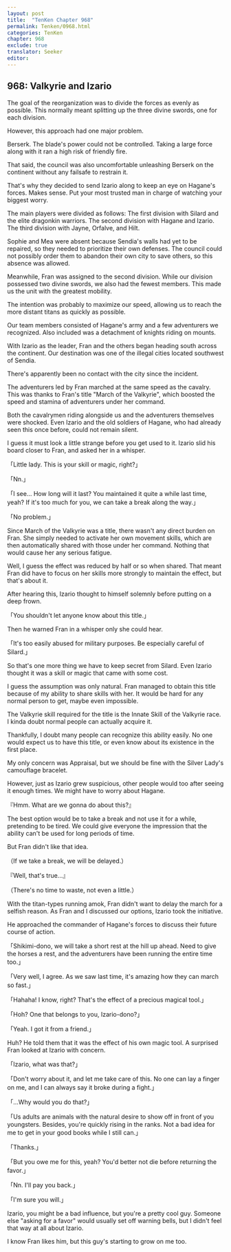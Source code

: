 ```yaml
---
layout: post
title:  "TenKen Chapter 968"
permalink: Tenken/0968.html
categories: TenKen
chapter: 968
exclude: true
translator: Seeker
editor: 
---
```

<h2>968: Valkyrie and Izario</h2>

The goal of the reorganization was to divide the forces as evenly as possible. This normally meant splitting up the three divine swords, one for each division.

However, this approach had one major problem.

Berserk. The blade's power could not be controlled. Taking a large force along with it ran a high risk of friendly fire.

That said, the council was also uncomfortable unleashing Berserk on the continent without any failsafe to restrain it.

That's why they decided to send Izario along to keep an eye on Hagane's forces. Makes sense. Put your most trusted man in charge of watching your biggest worry.

The main players were divided as follows: The first division with Silard and the elite dragonkin warriors. The second division with Hagane and Izario. The third division with Jayne, Orfalve, and Hilt.

Sophie and Mea were absent because Sendia's walls had yet to be repaired, so they needed to prioritize their own defenses. The council could not possibly order them to abandon their own city to save others, so this absence was allowed.

Meanwhile, Fran was assigned to the second division. While our division possessed two divine swords, we also had the fewest members. This made us the unit with the greatest mobility.

The intention was probably to maximize our speed, allowing us to reach the more distant titans as quickly as possible.

Our team members consisted of Hagane's army and a few adventurers we recognized. Also included was a detachment of knights riding on mounts.

With Izario as the leader, Fran and the others began heading south across the continent. Our destination was one of the illegal cities located southwest of Sendia.

There's apparently been no contact with the city since the incident.

The adventurers led by Fran marched at the same speed as the cavalry. This was thanks to Fran's title "March of the Valkyrie", which boosted the speed and stamina of adventurers under her command.

Both the cavalrymen riding alongside us and the adventurers themselves were shocked. Even Izario and the old soldiers of Hagane, who had already seen this once before, could not remain silent.

I guess it must look a little strange before you get used to it. Izario slid his board closer to Fran, and asked her in a whisper.

「Little lady. This is your skill or magic, right?」

「Nn.」

「I see... How long will it last? You maintained it quite a while last time, yeah? If it's too much for you, we can take a break along the way.」

「No problem.」

Since March of the Valkyrie was a title, there wasn't any direct burden on Fran. She simply needed to activate her own movement skills, which are then automatically shared with those under her command. Nothing that would cause her any serious fatigue.

Well, I guess the effect was reduced by half or so when shared. That meant Fran did have to focus on her skills more strongly to maintain the effect, but that's about it.

After hearing this, Izario thought to himself solemnly before putting on a deep frown.

「You shouldn't let anyone know about this title.」

Then he warned Fran in a whisper only she could hear.

「It's too easily abused for military purposes. Be especially careful of Silard.」

So that's one more thing we have to keep secret from Silard. Even Izario thought it was a skill or magic that came with some cost.

I guess the assumption was only natural. Fran managed to obtain this title because of my ability to share skills with her. It would be hard for any normal person to get, maybe even impossible.

The Valkyrie skill required for the title is the Innate Skill of the Valkyrie race. I kinda doubt normal people can actually acquire it.

Thankfully, I doubt many people can recognize this ability easily. No one would expect us to have this title, or even know about its existence in the first place.

My only concern was Appraisal, but we should be fine with the Silver Lady's camouflage bracelet.

However, just as Izario grew suspicious, other people would too after seeing it enough times. We might have to worry about Hagane.

『Hmm. What are we gonna do about this?』

The best option would be to take a break and not use it for a while, pretending to be tired. We could give everyone the impression that the ability can't be used for long periods of time.

But Fran didn't like that idea.

（If we take a break, we will be delayed.）

『Well, that's true...』

（There's no time to waste, not even a little.）

With the titan-types running amok, Fran didn't want to delay the march for a selfish reason. As Fran and I discussed our options, Izario took the initiative.

He approached the commander of Hagane's forces to discuss their future course of action.

「Shikimi-dono, we will take a short rest at the hill up ahead. Need to give the horses a rest, and the adventurers have been running the entire time too.」

「Very well, I agree. As we saw last time, it's amazing how they can march so fast.」

「Hahaha! I know, right? That's the effect of a precious magical tool.」

「Hoh? One that belongs to you, Izario-dono?」

「Yeah. I got it from a friend.」

Huh? He told them that it was the effect of his own magic tool. A surprised Fran looked at Izario with concern.

「Izario, what was that?」

「Don't worry about it, and let me take care of this. No one can lay a finger on me, and I can always say it broke during a fight.」

「...Why would you do that?」

「Us adults are animals with the natural desire to show off in front of you youngsters. Besides, you're quickly rising in the ranks. Not a bad idea for me to get in your good books while I still can.」

「Thanks.」

「But you owe me for this, yeah? You'd better not die before returning the favor.」

「Nn. I'll pay you back.」

「I'm sure you will.」

Izario, you might be a bad influence, but you're a pretty cool guy. Someone else "asking for a favor" would usually set off warning bells, but I didn't feel that way at all about Izario.

I know Fran likes him, but this guy's starting to grow on me too.


